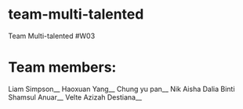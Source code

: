 # team-multi-talented
Team Multi-talented #W03

# Team members:
  Liam Simpson__
  Haoxuan Yang__
  Chung yu pan__
  Nik Aisha Dalia Binti Shamsul Anuar__
  Velte Azizah Destiana__
